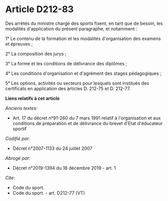 # Article D212-83

Des arrêtés du ministre chargé des sports fixent, en tant que de besoin, les modalités d'application du présent paragraphe,
et notamment :

1° Le contenu de la formation et les modalités d'organisation des examens et épreuves ;

2° La composition des jurys ;

3° La forme et les conditions de délivrance des diplômes ;

4° Les conditions d'organisation et d'agrément des stages pédagogiques ;

5° Les options, activités ou secteurs pour lesquels sont institués des certificats en application des articles D. 212-75 et
D. 212-77.

**Liens relatifs à cet article**

_Anciens textes_:

  - Art. 17 du décret n°91-260 du 7 mars 1991 relatif à l'organisation et aux conditions de préparation et de délivrance du brevet d'Etat d'éducateur sportif

_Codifié par_:

  - Décret n°2007-1133 du 24 juillet 2007

_Abrogé par_:

  - Décret n°2019-1394 du 18 décembre 2019 - art. 1

_Cite_:

  - Code du sport.
  - Code du sport. - art. D212-77 (VT)
